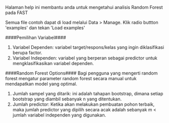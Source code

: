 Halaman help ini membantu anda untuk mengetahui analisis Random Forest pada FAST

Semua file contoh dapat di load melalui Data > Manage. Klik radio buttton 'examples' dan tekan 'Load examples'

####Pemilihan Variabel####
1. Variabel Dependen: variabel target/respons/kelas yang ingin diklasifikasi berupa factor.
2. Variabel Independen: variabel yang berperan sebagai predictor untuk mengklasifikasikan variabel dependen.

####Random Forest Options####
Bagi pengguna yang mengerti random forest mengatur parameter random forest secara manual untuk mendapatkan model yang optimal.

1. Jumlah sampel yang ditarik: ini adalah tahapan bootstrap, dimana setiap bootstrap yang diambil sebanyak n yang ditentukan.
2. Jumlah predictor: Ketika akan melakukan pembuatan pohon terbaik, maka jumlah predictor yang dipilih secara acak adalah 
   sebanyak m < jumlah variabel independen yang digunakan.
   